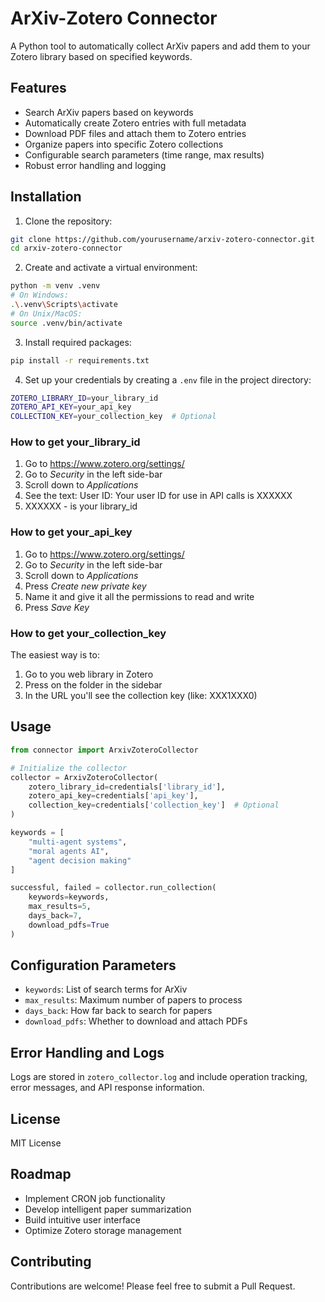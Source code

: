 # ArXiv-Zotero Connector

A Python tool to automatically collect ArXiv papers and add them to your Zotero library based on specified keywords.

## Features

- Search ArXiv papers based on keywords
- Automatically create Zotero entries with full metadata
- Download PDF files and attach them to Zotero entries
- Organize papers into specific Zotero collections
- Configurable search parameters (time range, max results)
- Robust error handling and logging

## Installation

1. Clone the repository:
```bash
git clone https://github.com/yourusername/arxiv-zotero-connector.git
cd arxiv-zotero-connector
```

2. Create and activate a virtual environment:
```bash
python -m venv .venv
# On Windows:
.\.venv\Scripts\activate
# On Unix/MacOS:
source .venv/bin/activate
```

3. Install required packages:
```bash
pip install -r requirements.txt
```

4. Set up your credentials by creating a `.env` file in the project directory:
```bash
ZOTERO_LIBRARY_ID=your_library_id
ZOTERO_API_KEY=your_api_key
COLLECTION_KEY=your_collection_key  # Optional
```
### How to get your_library_id
1. Go to https://www.zotero.org/settings/
2. Go to *Security* in the left side-bar
3. Scroll down to *Applications*
4. See the text: User ID: Your user ID for use in API calls is XXXXXX
5. XXXXXX - is your library_id

### How to get your_api_key
1. Go to https://www.zotero.org/settings/
2. Go to *Security* in the left side-bar
3. Scroll down to *Applications*
4. Press *Create new private key*
5. Name it and give it all the permissions to read and write
6. Press *Save Key*

### How to get your_collection_key
The easiest way is to:
1. Go to you web library in Zotero
2. Press on the folder in the sidebar
3. In the URL you'll see the collection key (like: XXX1XXX0)
   
## Usage

```python
from connector import ArxivZoteroCollector

# Initialize the collector
collector = ArxivZoteroCollector(
    zotero_library_id=credentials['library_id'],
    zotero_api_key=credentials['api_key'],
    collection_key=credentials['collection_key']  # Optional
)

keywords = [
    "multi-agent systems",
    "moral agents AI",
    "agent decision making"
]

successful, failed = collector.run_collection(
    keywords=keywords,
    max_results=5,
    days_back=7,
    download_pdfs=True
)
```

## Configuration Parameters

- `keywords`: List of search terms for ArXiv
- `max_results`: Maximum number of papers to process
- `days_back`: How far back to search for papers
- `download_pdfs`: Whether to download and attach PDFs

## Error Handling and Logs

Logs are stored in `zotero_collector.log` and include operation tracking, error messages, and API response information.

## License

MIT License

## Roadmap

 - Implement CRON job functionality
 - Develop intelligent paper summarization
 - Build intuitive user interface
 - Optimize Zotero storage management

## Contributing

Contributions are welcome! Please feel free to submit a Pull Request.

